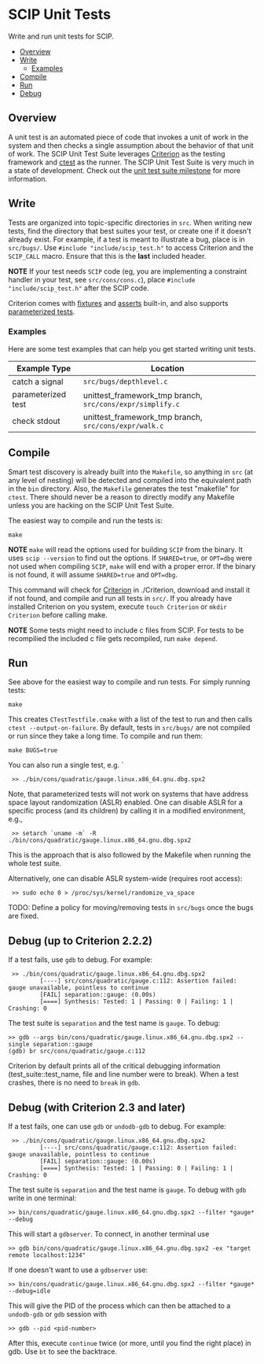# SCIP Unit Tests

Write and run unit tests for SCIP.

- [Overview](#overview)
- [Write](#write)
  - [Examples](#examples)
- [Compile](#compile)
- [Run](#run)
- [Debug](#debug)

## Overview

A unit test is an automated piece of code that invokes a unit of work in the system and then checks a single assumption about the behavior of that unit of work. The SCIP Unit Test Suite leverages [Criterion](http://criterion.readthedocs.io/en/master/) as the testing framework and [ctest](https://cmake.org/cmake/help/v2.8.8/ctest.html) as the runner. The SCIP Unit Test Suite is very much in a state of development. Check out the [unit test suite milestone](https://git.zib.de/integer/scip/milestones/2) for more information.

## Write

Tests are organized into topic-specific directories in `src`. When writing new tests, find the directory that best suites your test, or create one if it doesn't already exist. For example, if a test is meant to illustrate a bug, place is in `src/bugs/`. Use `#include "include/scip_test.h"` to access Criterion and the `SCIP_CALL` macro. Ensure that this is the **last** included header.

**NOTE** If your test needs `SCIP` code (eg, you are implementing a constraint handler in your test, see `src/cons/cons.c`), place `#include "include/scip_test.h"` after the SCIP code.

Criterion comes with [fixtures](http://criterion.readthedocs.io/en/master/starter.html?highlight=fixture#fixtures) and [asserts](http://criterion.readthedocs.io/en/master/assert.html) built-in, and also supports [parameterized tests](http://criterion.readthedocs.io/en/master/parameterized.html).

### Examples

Here are some test examples that can help you get started writing unit tests.

| Example Type| Location |
| ------ | ------ |
| catch a signal | `src/bugs/depthlevel.c` |
| parameterized test | unittest_framework_tmp branch, `src/cons/expr/simplify.c` |
| check stdout | unittest_framework_tmp branch, `src/cons/expr/walk.c` |

## Compile

Smart test discovery is already built into the `Makefile`, so anything in `src` (at any level of nesting) will be detected and compiled into the equivalent path in the `bin` directory. Also, the `Makefile` generates the test "makefile" for `ctest`. There should never be a reason to directly modify any Makefile unless you are hacking on the SCIP Unit Test Suite.

The easiest way to compile and run the tests is:

```
make
```

**NOTE** `make` will read the options used for building `SCIP` from the binary. It uses `scip --version` to find out the options.
If `SHARED=true`, or `OPT=dbg`  were not used when compiling `SCIP`, `make` will end with a proper error. If the binary is not found, it will
assume `SHARED=true` and `OPT=dbg`.

This command will check for [Criterion](http://criterion.readthedocs.io/en/master/) in ./Criterion, download and install it if not found, and compile and run all tests in `src/`.
If you already have installed Criterion on you system, execute `touch Criterion` or `mkdir Criterion` before calling make.

**NOTE** Some tests might need to include c files from SCIP. For tests to be recompilied the included c file gets recompiled, run `make depend`.

## Run

See above for the easiest way to compile and run tests. For simply running tests:

```
make
```

This creates `CTestTestfile.cmake` with a list of the test to run and then calls `ctest --output-on-failure`. By default, tests in `src/bugs/` are not compiled or run since they take a long time. To compile and run them:

```
make BUGS=true
```

You can also run a single test, e.g. `
```
 >> ./bin/cons/quadratic/gauge.linux.x86_64.gnu.dbg.spx2
```

Note, that parameterized tests will not work on systems that have address
space layout randomization (ASLR) enabled. One can disable ASLR for a
specific process (and its children) by calling it in a modified environment, e.g.,
```
 >> setarch `uname -m` -R ./bin/cons/quadratic/gauge.linux.x86_64.gnu.dbg.spx2
```

This is the approach that is also followed by the Makefile when running
the whole test suite.

Alternatively, one can disable ASLR system-wide (requires root access):
```
 >> sudo echo 0 > /proc/sys/kernel/randomize_va_space
```

TODO: Define a policy for moving/removing tests in `src/bugs` once the bugs are fixed.

## Debug (up to Criterion 2.2.2)

If a test fails, use `gdb` to debug. For example:

```
 >> ./bin/cons/quadratic/gauge.linux.x86_64.gnu.dbg.spx2
         [----] src/cons/quadratic/gauge.c:112: Assertion failed: gauge unavailable, pointless to continue
         [FAIL] separation::gauge: (0.00s)
         [====] Synthesis: Tested: 1 | Passing: 0 | Failing: 1 | Crashing: 0
```

The test suite is `separation` and the test name is `gauge`. To debug:

```
>> gdb --args bin/cons/quadratic/gauge.linux.x86_64.gnu.dbg.spx2 --single separation::gauge
(gdb) br src/cons/quadratic/gauge.c:112
```

Criterion by default prints all of the critical debugging information (test_suite::test_name, file and line number were to break). When a test crashes, there is no need to `break` in `gdb`.

## Debug (with Criterion 2.3 and later)

If a test fails, one can use `gdb` or `undodb-gdb` to debug. For example:

```
 >> ./bin/cons/quadratic/gauge.linux.x86_64.gnu.dbg.spx2
         [----] src/cons/quadratic/gauge.c:112: Assertion failed: gauge unavailable, pointless to continue
         [FAIL] separation::gauge: (0.00s)
         [====] Synthesis: Tested: 1 | Passing: 0 | Failing: 1 | Crashing: 0
```

The test suite is `separation` and the test name is `gauge`. To debug with `gdb` write in one terminal:

```
>> bin/cons/quadratic/gauge.linux.x86_64.gnu.dbg.spx2 --filter *gauge* --debug
```
This will start a `gdbserver`. To connect, in another terminal use
```
>> gdb bin/cons/quadratic/gauge.linux.x86_64.gnu.dbg.spx2 -ex "target remote localhost:1234"
```

If one doesn't want to use a `gdbserver` use:
```
>> bin/cons/quadratic/gauge.linux.x86_64.gnu.dbg.spx2 --filter *gauge* --debug=idle
```
This will give the PID of the process which can then be attached to a `undodb-gdb` or `gdb` session with
```
>> gdb --pid <pid-number>
```

After this, execute `continue` twice (or more, until you find the right place) in gdb.
Use `bt` to see the backtrace.
